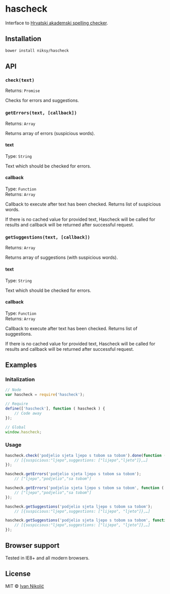 # hascheck

Interface to [Hrvatski akademski spelling checker](http://hacheck.tel.fer.hr/).

## Installation

```sh
bower install niksy/hascheck
```

## API

### `check(text)`

Returns: `Promise`

Checks for errors and suggestions.

### `getErrors(text, [callback])`

Returns: `Array`

Returns array of errors (suspicious words).

#### text

Type: `String`

Text which should be checked for errors.

#### callback

Type: `Function`  
Returns: `Array`

Callback to execute after text has been checked. Returns list of suspicious words.

If there is no cached value for provided text, Hascheck will be called for results and callback will be returned after successful request.

### `getSuggestions(text, [callback])`

Returns: `Array`

Returns array of suggestions (with suspicious words).

#### text

Type: `String`

Text which should be checked for errors.

#### callback

Type: `Function`  
Returns: `Array`

Callback to execute after text has been checked. Returns list of suggestions.

If there is no cached value for provided text, Hascheck will be called for results and callback will be returned after successful request.

## Examples

### Initalization

```js
// Node
var hascheck = require('hascheck');

// Require
define(['hascheck'], function ( hascheck ) {
	// Code away
});

// Global
window.hascheck;
```

### Usage

```js
hascheck.check('podjelio sjeta ljepo s tobom sa tobom').done(function ( results ) {
	// [{suspicious:"ljepo",suggestions: ["lijepo","ljeto"]},…]
});

hascheck.getErrors('podjelio sjeta ljepo s tobom sa tobom');
	// ["ljepo","podjelio","sa tobom"]

hascheck.getErrors('podjelio sjeta ljepo s tobom sa tobom', function ( errors ) {
	// ["ljepo","podjelio","sa tobom"]
});

hascheck.getSuggestions('podjelio sjeta ljepo s tobom sa tobom');
	// [{suspicious:"ljepo",suggestions: ["lijepo", "ljeto"]},…]

hascheck.getSuggestions('podjelio sjeta ljepo s tobom sa tobom', function ( suggestions ) {
	// [{suspicious:"ljepo",suggestions: ["lijepo", "ljeto"]},…]
});
```

## Browser support

Tested in IE8+ and all modern browsers.

## License

MIT © [Ivan Nikolić](http://ivannikolic.com)
